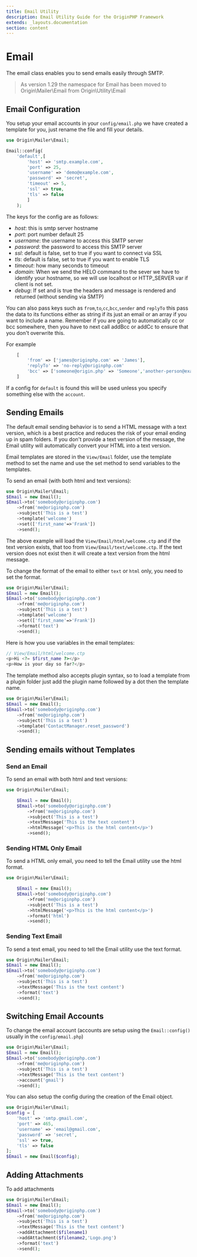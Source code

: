 ```yaml
---
title: Email Utility
description: Email Utility Guide for the OriginPHP Framework
extends: _layouts.documentation
section: content
---
```

# Email

The email class enables you to send emails easily through SMTP.

> As version 1.29 the namespace for Email has been moved to Origin\Mailer\Email from Origin\Utility\Email

## Email Configuration

You setup your email accounts in your `config/email.php` we have created a template for you, just rename the file and fill your details.

```php
use Origin\Mailer\Email;

Email::config(
    'default',[
        'host' => 'smtp.example.com',
        'port' => 25,
        'username' => 'demo@example.com',
        'password' => 'secret',
        'timeout' => 5,
        'ssl' => true,
        'tls' => false
        ]
    );
```

The keys for the config are as follows:

- *host*: this is smtp server hostname
- *port*: port number default 25
- *username*: the username to access this SMTP server
- *password*: the password to access this SMTP server
- *ssl*: default is false, set to true if you want to connect via SSL
- *tls*: default is false, set to true if you want to enable TLS
- *timeout*: how many seconds to timeout
- *domain*: When we send the HELO command to the sever we have to identify your hostname, so we will use localhost or HTTP_SERVER var if client is not set.
- *debug*: If set and is true the headers and message is rendered and returned (without sending via SMTP)

You can also pass keys such as `from`,`to`,`cc`,`bcc`,`sender` and `replyTo` this pass the data to its functions either as string if its just an email or an array if you want to include a name. Remember if you are going to automatically cc or bcc somewhere, then you have to next call addBcc or addCc to ensure that you don't overwrite this.

For example

```php
    [
        'from' => ['james@originphp.com' => 'James'],
        'replyTo' => 'no-reply@originphp.com'
        'bcc' => ['someone@origin.php' => 'Someone','another-person@example.com']
    ]
```

If a config for `default` is found this will be used unless you specify something else with the `account`.

## Sending Emails

The default email sending behavior is to send a HTML message with a text version, which is a best practice and reduces the risk of your email ending up in spam folders. If you don't provide a text version of the message, the Email utility will automatically convert your HTML into a text version.

Email templates are stored in the `View/Email` folder, use the template method to set the name and use the set method to send variables to the templates.

To send an email (with both html and text versions):

```php
use Origin\Mailer\Email;
$Email = new Email();
$Email->to('somebody@originphp.com')
    ->from('me@originphp.com')
    ->subject('This is a test')
    ->template('welcome')
    ->set(['first_name'=>'Frank'])
    ->send();
```

The above example will load the `View/Email/html/welcome.ctp` and if the text version exists, that too from `View/Email/text/welcome.ctp`. If the text version does not exist then it will create a text version from the html message.

To change the format of the email to either `text` or `html` only, you need to set the format.

```php
use Origin\Mailer\Email;
$Email = new Email();
$Email->to('somebody@originphp.com')
    ->from('me@originphp.com')
    ->subject('This is a test')
    ->template('welcome')
    ->set(['first_name'=>'Frank'])
    ->format('text')
    ->send();
```

Here is how you use variables in the email templates:

```php
// View/Email/html/welcome.ctp
<p>Hi <?= $first_name ?></p>
<p>How is your day so far?</p>
```

The template method also accepts plugin syntax, so to load a template from a plugin  folder just add the plugin name followed by a dot then the template name.

```php
use Origin\Mailer\Email;
$Email = new Email();
$Email->to('somebody@originphp.com')
    ->from('me@originphp.com')
    ->subject('This is a test')
    ->template('ContactManager.reset_password')
    ->send();
```


## Sending emails without Templates

### Send an Email

To send an email with both html and text versions:

```php
use Origin\Mailer\Email;

    $Email = new Email();
    $Email->to('somebody@originphp.com')
        ->from('me@originphp.com')
        ->subject('This is a test')
        ->textMessage('This is the text content')
        ->htmlMessage('<p>This is the html content</p>')
        ->send();
```

### Sending HTML Only Email

To send a HTML only email, you need to tell the Email utility use the html format.

```php
use Origin\Mailer\Email;

    $Email = new Email();
    $Email->to('somebody@originphp.com')
        ->from('me@originphp.com')
        ->subject('This is a test')
        ->htmlMessage('<p>This is the html content</p>')
        ->format('html')
        ->send();
```

### Sending Text Email

To send a text email, you need to tell the Email utility use the text format.

```php
use Origin\Mailer\Email;
$Email = new Email();
$Email->to('somebody@originphp.com')
    ->from('me@originphp.com')
    ->subject('This is a test')
    ->textMessage('This is the text content')
    ->format('text')
    ->send();
```

## Switching Email Accounts

To change the email account (accounts are setup using the `Email::config()` usually in the `config/email.php`)

```php
use Origin\Mailer\Email;
$Email = new Email();
$Email->to('somebody@originphp.com')
    ->from('me@originphp.com')
    ->subject('This is a test')
    ->textMessage('This is the text content')
    ->account('gmail')
    ->send();
```

You can also setup the config during the creation of the Email object.

```php
use Origin\Mailer\Email;
$config = [ 
    'host' => 'smtp.gmail.com',
    'port' => 465,
    'username' => 'email@gmail.com',
    'password' => 'secret',
    'ssl' => true,
    'tls' => false
];
$Email = new Email($config);
```

## Adding Attachments

To add attachments

```php
use Origin\Mailer\Email;
$Email = new Email();
$Email->to('somebody@originphp.com')
    ->from('me@originphp.com')
    ->subject('This is a test')
    ->textMessage('This is the text content')
    ->addAttachment($filename1)
    ->addAttachment($filename2,'Logo.png')
    ->format('text')
    ->send();
```

